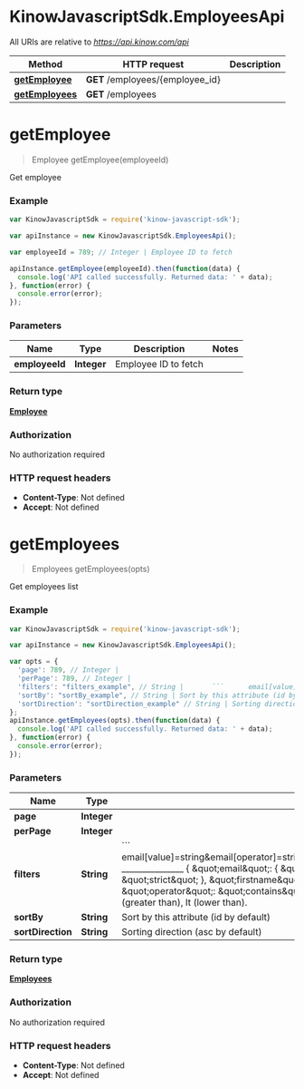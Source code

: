 # KinowJavascriptSdk.EmployeesApi

All URIs are relative to *https://api.kinow.com/api*

Method | HTTP request | Description
------------- | ------------- | -------------
[**getEmployee**](EmployeesApi.md#getEmployee) | **GET** /employees/{employee_id} | 
[**getEmployees**](EmployeesApi.md#getEmployees) | **GET** /employees | 


<a name="getEmployee"></a>
# **getEmployee**
> Employee getEmployee(employeeId)



Get employee

### Example
```javascript
var KinowJavascriptSdk = require('kinow-javascript-sdk');

var apiInstance = new KinowJavascriptSdk.EmployeesApi();

var employeeId = 789; // Integer | Employee ID to fetch

apiInstance.getEmployee(employeeId).then(function(data) {
  console.log('API called successfully. Returned data: ' + data);
}, function(error) {
  console.error(error);
});

```

### Parameters

Name | Type | Description  | Notes
------------- | ------------- | ------------- | -------------
 **employeeId** | **Integer**| Employee ID to fetch | 

### Return type

[**Employee**](Employee.md)

### Authorization

No authorization required

### HTTP request headers

 - **Content-Type**: Not defined
 - **Accept**: Not defined

<a name="getEmployees"></a>
# **getEmployees**
> Employees getEmployees(opts)



Get employees list

### Example
```javascript
var KinowJavascriptSdk = require('kinow-javascript-sdk');

var apiInstance = new KinowJavascriptSdk.EmployeesApi();

var opts = { 
  'page': 789, // Integer | 
  'perPage': 789, // Integer | 
  'filters': "filters_example", // String |       ```      email[value]=string&email[operator]=strict&firstname[value]=string&firstname[operator]=contains      _______________        {      \"email\": {      \"value\": \"string\",      \"operator\": \"strict\"      },      \"firstname\": {      \"value\": \"string\",      \"operator\": \"contains\"      }      } ```Operator can be: strict, contains, between, in, gt (greater than), lt (lower than).
  'sortBy': "sortBy_example", // String | Sort by this attribute (id by default)
  'sortDirection': "sortDirection_example" // String | Sorting direction (asc by default)
};
apiInstance.getEmployees(opts).then(function(data) {
  console.log('API called successfully. Returned data: ' + data);
}, function(error) {
  console.error(error);
});

```

### Parameters

Name | Type | Description  | Notes
------------- | ------------- | ------------- | -------------
 **page** | **Integer**|  | [optional] 
 **perPage** | **Integer**|  | [optional] 
 **filters** | **String**|       &#x60;&#x60;&#x60;      email[value]&#x3D;string&amp;email[operator]&#x3D;strict&amp;firstname[value]&#x3D;string&amp;firstname[operator]&#x3D;contains      _______________        {      \&quot;email\&quot;: {      \&quot;value\&quot;: \&quot;string\&quot;,      \&quot;operator\&quot;: \&quot;strict\&quot;      },      \&quot;firstname\&quot;: {      \&quot;value\&quot;: \&quot;string\&quot;,      \&quot;operator\&quot;: \&quot;contains\&quot;      }      } &#x60;&#x60;&#x60;Operator can be: strict, contains, between, in, gt (greater than), lt (lower than). | [optional] 
 **sortBy** | **String**| Sort by this attribute (id by default) | [optional] 
 **sortDirection** | **String**| Sorting direction (asc by default) | [optional] 

### Return type

[**Employees**](Employees.md)

### Authorization

No authorization required

### HTTP request headers

 - **Content-Type**: Not defined
 - **Accept**: Not defined

